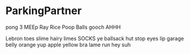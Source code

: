 # ParkingPartner

pong 3
MEEp
Ray Rice
Poop
Balls
gooch
AHHH

Lebron
toes
slime
hairy
limes
SOCKS
ye
ballsack
hut
stop
eyes
lip
garage
belly
orange
yup
apple
yellow
bra
lame
run
hey
suh
